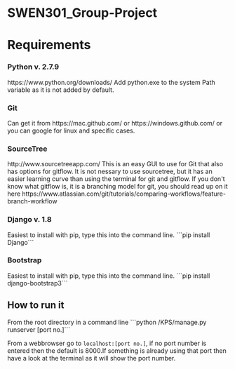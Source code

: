# SWEN301_Group-Project

<h1>Requirements</h1>

<h3>Python v. 2.7.9</h3>
https://www.python.org/downloads/
Add python.exe to the system Path variable as it is not added by default.

<h3>Git</h3>
Can get it from https://mac.github.com/ or https://windows.github.com/ or you can google for linux and specific cases.

<h3>SourceTree</h3>
http://www.sourcetreeapp.com/
This is an easy GUI to use for Git that also has options for gitflow. It is not nessary to use sourcetree, but it has an easier learning curve than using the terminal for git and gitflow. If you don't know what gitflow is, it is a branching model for git, you should read up on it here https://www.atlassian.com/git/tutorials/comparing-workflows/feature-branch-workflow

<h3>Django v. 1.8</h3>
Easiest to install with pip, type this into the command line. ```pip install Django```

<h3>Bootstrap</h3>
Easiest to install with pip, type this into the command line. ```pip install django-bootstrap3```

<h2>How to run it</h2>
From the root directory in a command line ```python /KPS/manage.py runserver [port no.]```


From a webbrowser go to ```localhost:[port no.]```, if no port number is entered then the default is 8000.If something is already using that port then have a look at the terminal as it will show the port number.
